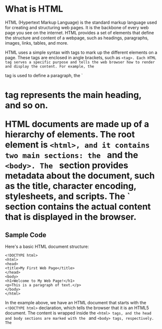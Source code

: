 

# What is HTML

HTML (Hypertext Markup Language) is the standard markup language used for creating and structuring web pages. It is the backbone of every web page you see on the internet. HTML provides a set of elements that define the structure and content of a webpage, such as headings, paragraphs, images, links, tables, and more.

HTML uses a simple syntax with tags to mark up the different elements on a page. These tags are enclosed in angle brackets, such as `<tag>. Each HTML tag serves a specific purpose and tells the web browser how to render and display the content. For example, the `<p> tag is used to define a paragraph, the `<h1> tag represents the main heading, and so on.

HTML documents are made up of a hierarchy of elements. The root element is `<html>, and it contains two main sections: the `<head> and the `<body>. The `<head> section provides metadata about the document, such as the title, character encoding, stylesheets, and scripts. The `<body> section contains the actual content that is displayed in the browser.
## Sample Code
Here's a basic HTML document structure:

```
<!DOCTYPE html>
<html>
<head>
<title>My First Web Page</title>
</head>
<body>
<h1>Welcome to My Web Page!</h1>
<p>This is a paragraph of text.</p>
</body>
</html>
```

In the example above, we have an HTML document that starts with the `<!DOCTYPE html>` declaration, which tells the browser that it is an HTML5 document. The content is wrapped inside the `<html> tags, and the head and body sections are marked with the `<head> and `<body> tags, respectively. The `<title> tag is used to set the title of the webpage, and the `<h1> and `<p> tags define a heading and a paragraph of text.

HTML also allows you to include other elements within your document, such as images, links, lists, forms, and more. By combining these elements and using proper nesting, you can create complex web pages with interactive features.

As a beginner, it's essential to understand the basic HTML tags and their purpose. You can gradually learn more advanced concepts, such as CSS (Cascading Style Sheets) for styling your HTML content and JavaScript for adding interactivity.

HTML is a versatile language that is constantly evolving. It's recommended to refer to the official documentation or online resources for the latest HTML specifications, best practices, and new features.

Now that you have a basic understanding of what HTML is, it's time to start exploring and experimenting with the language. Practice building simple web pages and gradually expand your knowledge. Happy coding!
